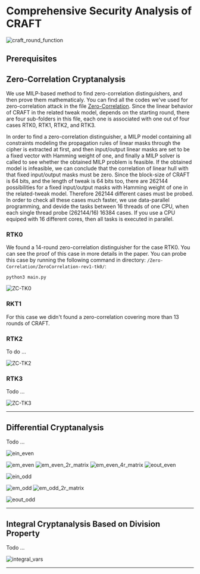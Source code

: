 # Comprehensive Security Analysis of CRAFT

![craft_round_function](/Images/CRAFT/craft_round_function.svg "A Round of CRAFT")

## Prerequisites


## Zero-Correlation Cryptanalysis

We use MILP-based method to find zero-correlation distinguishers, and then prove them mathematicaly. You can find all the codes we've used for zero-correlation attack in the file [Zero-Correlation](https://github.com/hadipourh/craftanalysis/tree/master/Zero-Correlation). Since the linear behavior of CRAFT in the related tweak model, depends on the starting round, there are four sub-folders in this file, each one is associated with one out of four cases RTK0, RTK1, RTK2, and RTK3.

In order to find a zero-correlation distinguisher, a MILP model containing all constraints modeling the propagation rules of linear masks through the cipher is extracted at first, and then input/output linear masks are set to be a fixed vector with Hamming weight of one, and finally a MILP solver is called to see whether the obtained MILP problem is feasible. If the obtained model is infeasible, we can conclude that the correlation of linear hull with that fixed input/output masks must be zero. Since the block-size of CRAFT is 64 bits, and the length of tweak is 64 bits too, there are 262144 possibilities for a fixed input/output masks with Hamming weight of one in the related-tweak model. Therefore 262144 different cases must be probed. In order to check all these cases much faster, we use data-parallel programming, and devide the tasks between 16 threads of one CPU, when each single thread probe (262144/16) 16384 cases. If you use a CPU equiped with 16 different cores, then all tasks is executed in parallel. 

### RTK0

We found a 14-round zero-correlation distinguisher for the case RTK0. You can see the proof of this case in more details in the paper. You can probe this case by running the following command in directory: `/Zero-Correlation/ZeroCorrelation-rev1-tk0/`:

```
python3 main.py
```

![ZC-TK0](/Images/ZeroCorrelation/zc_14rounds_rt0.svg)

### RKT1
For this case we didn't found a zero-correlation covering more than 13 rounds of CRAFT. 

### RTK2

To do ...

![ZC-TK2](/Images/ZeroCorrelation/ZC-TK2-14Rounds.svg "Linear Equivalent of CRAFT")

### RTK3

Todo ...

![ZC-TK3](/Images/ZeroCorrelation/ZC-TK3-14Rounds.svg "Linear Equivalent of CRAFT")

---

## Differential Cryptanalysis

Todo ...

![ein_even](/Images/Even/ein_even_new.svg)

![em_even](/Images/Even/em_even_new.svg)
![em_even_2r_matrix](/Results-Diff-ST/Even/em_even_2r.svg)
![em_even_4r_matrix](/Results-Diff-ST/Even/em_even_4r.svg)
![eout_even](/Images/Even/eout_even_new.svg)

![ein_odd](/Images/Odd/ein_odd_new.svg)

![em_odd](/Images/Odd/em_odd_new.svg)
![em_odd_2r_matrix](/Results-Diff-ST/Odd/em_odd_2r.svg)

![eout_odd](/Images/Odd/eout_odd_new.svg)

---

## Integral Cryptanalysis Based on Division Property

Todo ...

![integral_vars](/Images/Integral/craft_integral_vars.svg)

---
